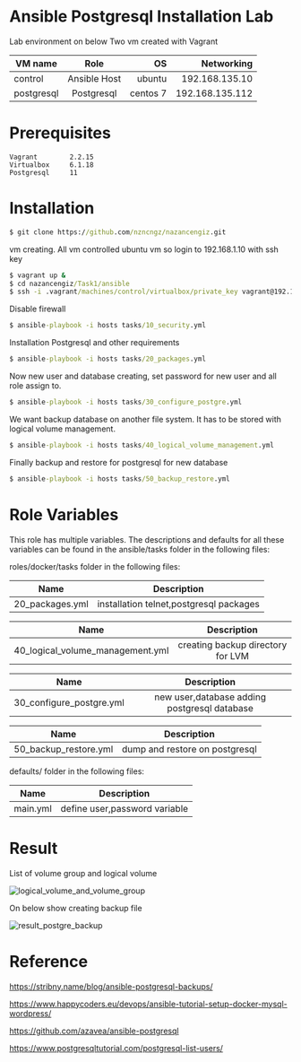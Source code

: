 # Ansible Postgresql Installation Lab

Lab environment on below
Two vm created with Vagrant


| VM name       |   Role              | OS       |  Networking     | 
| ------------- |   :-------------:   | -----:   | -----:          |
| control       |   Ansible Host      | ubuntu   | 192.168.135.10  |
| postgresql    |   Postgresql        | centos 7 | 192.168.135.112 |


# Prerequisites

    Vagrant        2.2.15 
    Virtualbox     6.1.18 
    Postgresql     11
    
    
# Installation

``` bat  
$ git clone https://github.com/nzncngz/nazancengiz.git
```

vm creating. All vm controlled ubuntu vm so login to 192.168.1.10 with ssh key

``` bat  
$ vagrant up &
$ cd nazancengiz/Task1/ansible
$ ssh -i .vagrant/machines/control/virtualbox/private_key vagrant@192.168.135.10
```

Disable firewall

``` bat  
$ ansible-playbook -i hosts tasks/10_security.yml
```

Installation Postgresql and other requirements

``` bat  
$ ansible-playbook -i hosts tasks/20_packages.yml

```

Now new user and database creating, set password for new user and all role assign to.

``` bat  
$ ansible-playbook -i hosts tasks/30_configure_postgre.yml
```
We want backup database on another file system. It has to be stored with logical volume management.

``` bat  
$ ansible-playbook -i hosts tasks/40_logical_volume_management.yml
```

Finally backup and restore for postgresql for new database

``` bat  
$ ansible-playbook -i hosts tasks/50_backup_restore.yml
```
# Role Variables

This role has multiple variables. The descriptions and defaults for all these variables can be found in the ansible/tasks folder in the following files:


roles/docker/tasks folder in the following files:

| Name           |   Description                         
| -------------  |   :-------------:          
|20_packages.yml |   installation telnet,postgresql packages  


| Name                             |   Description                         
| -------------                    |   :-------------:          
| 40_logical_volume_management.yml |   creating backup directory for LVM  


| Name                     |   Description                         
| -------------            |   :-------------:          
| 30_configure_postgre.yml |   new user,database adding postgresql database 


| Name                  |   Description                         
| -------------         |   :-------------:          
| 50_backup_restore.yml |   dump and restore on postgresql


defaults/ folder in the following files:

| Name           |   Description                         
| -------------  |   :-------------:          
| main.yml       |   define user,password variable


# Result

List of volume group and logical volume

![logical_volume_and_volume_group](https://user-images.githubusercontent.com/22845579/117504043-86644d00-af8a-11eb-8708-b9170435dfd8.png)


On below show creating backup file 

![result_postgre_backup](https://user-images.githubusercontent.com/22845579/117503838-36858600-af8a-11eb-9c35-9cc4cbbc0b41.png)



# Reference

https://stribny.name/blog/ansible-postgresql-backups/

https://www.happycoders.eu/devops/ansible-tutorial-setup-docker-mysql-wordpress/

https://github.com/azavea/ansible-postgresql

https://www.postgresqltutorial.com/postgresql-list-users/
